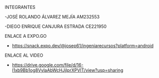 

INTEGRANTES

-JOSÉ ROLANDO ÁLVAREZ MEJÍA AM232553 

-DIEGO ENRIQUE CANJURA ESTRADA CE221950

ENLACE A EXPO.GO
-  https://snack.expo.dev/@josep61/ingeniarecursos?platform=android

ENLACE AL VIDEO 
-  https://drive.google.com/file/d/16-l1xb9Bb1og8VylaAbWcHJjIprXPVIT/view?usp=sharing

  
